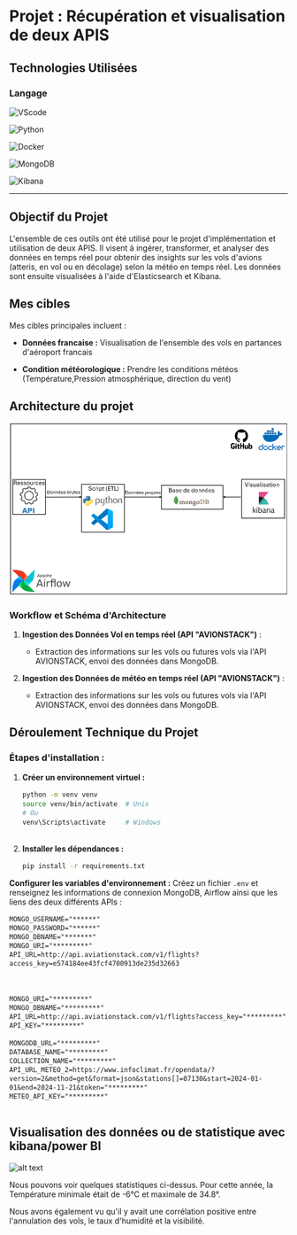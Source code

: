 # Projet : Récupération et visualisation de deux APIS
 
## Technologies Utilisées
 
### Langage
 
![VScode](https://img.shields.io/badge/VScode-1.95-blue?logo=VScode&logoColor=white)
 
![Python](https://img.shields.io/badge/Python-3.13.00-blue?logo=python&logoColor=white)
 
![Docker](https://img.shields.io/badge/Docker-27.3.1-blue?logo=docker&logoColor=white)
 
![MongoDB](https://img.shields.io/badge/MongoDB-7.0.5-green?logo=mongodb&logoColor=white)
 
![Kibana](https://img.shields.io/badge/Kibana-8.15.3-orange?logo=kibana&logoColor=white)
 
---
 
## Objectif du Projet
 
L'ensemble de ces outils ont été utilisé pour le projet d'implémentation et utilisation de deux APIS. Il visent à ingérer, transformer, et analyser des données en temps réel pour obtenir des insights sur les vols d'avions (atteris, en vol ou en décolage) selon la météo en temps réel. Les données sont ensuite visualisées à l'aide d'Elasticsearch et Kibana.
 
##  Mes cibles
 
Mes cibles principales incluent :
 
- **Données francaise :** Visualisation de l'ensemble des vols en partances d'aéroport francais
 
- **Condition météorologique :** Prendre les conditions météos (Température,Pression atmosphérique, direction du vent)
 
## Architecture du projet
 
 
 
 
![alt text](ArchitecturePipeline.png)
 
### Workflow et Schéma d'Architecture
 
 
1. **Ingestion des Données Vol en temps réel (API "AVIONSTACK")** :
   - Extraction des informations sur les vols ou futures vols via l'API AVIONSTACK, envoi des données dans MongoDB.
 
1. **Ingestion des Données de météo en temps réel (API "AVIONSTACK")** :
   - Extraction des informations sur les vols ou futures vols via l'API AVIONSTACK, envoi des données dans MongoDB.
 
 
 
 
## Déroulement Technique du Projet
 
### **Étapes d'installation :**
 
 
1. **Créer un environnement virtuel :**
   ```bash
   python -m venv venv
   source venv/bin/activate  # Unix
   # Ou
   venv\Scripts\activate     # Windows
 
2. **Installer les dépendances :**
   ```bash
   pip install -r requirements.txt
   ```
**Configurer les variables d'environnement :**
   Créez un fichier `.env` et renseignez les informations de connexion MongoDB, Airflow ainsi que les liens des deux différents APIs  :
   ```env
MONGO_USERNAME="******"
MONGO_PASSWORD="******"
MONGO_DBNAME="*******"
MONGO_URI="*********"
API_URL=http://api.aviationstack.com/v1/flights?access_key=e574184ee43fcf4700913de235d32663
 


 MONGO_URI="*********"
MONGO_DBNAME="*********"
API_URL=http://api.aviationstack.com/v1/flights?access_key="*********"
API_KEY="*********"

MONGODB_URL="*********"
DATABASE_NAME="*********"
COLLECTION_NAME="*********"
API_URL_METEO_2=https://www.infoclimat.fr/opendata/?version=2&method=get&format=json&stations[]=07130&start=2024-01-01&end=2024-11-21&token="*********"
METEO_API_KEY="*********"


   ```
 
## Visualisation des données ou de statistique avec kibana/power BI
 
![alt text](Statistique.png)
 
Nous pouvons voir quelques statistiques ci-dessus.
Pour cette année, la Température minimale était de -6°C et maximale de 34.8°.
 
Nous avons également vu qu'il y avait une corrélation positive entre l'annulation des vols, le taux
d'humidité et la visibilité.
